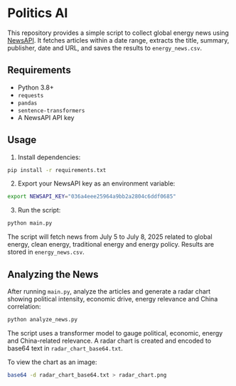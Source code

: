 # Politics AI

This repository provides a simple script to collect global energy news using [NewsAPI](https://newsapi.org/). It fetches articles within a date range, extracts the title, summary, publisher, date and URL, and saves the results to `energy_news.csv`.

## Requirements

- Python 3.8+
- `requests`
- `pandas`
- `sentence-transformers`
- A NewsAPI API key

## Usage

1. Install dependencies:

```bash
pip install -r requirements.txt
```

2. Export your NewsAPI key as an environment variable:

```bash
export NEWSAPI_KEY="036a4eee25964a9bb2a2804c6ddf0685"
```

3. Run the script:

```bash
python main.py
```

The script will fetch news from July 5 to July 8, 2025 related to global energy, clean energy, traditional energy and energy policy. Results are stored in `energy_news.csv`.

## Analyzing the News

After running `main.py`, analyze the articles and generate a radar chart showing political intensity, economic drive, energy relevance and China correlation:

```bash
python analyze_news.py
```

The script uses a transformer model to gauge political, economic, energy and
China-related relevance. A radar chart is created and encoded to base64 text in
`radar_chart_base64.txt`.

To view the chart as an image:

```bash
base64 -d radar_chart_base64.txt > radar_chart.png
```
